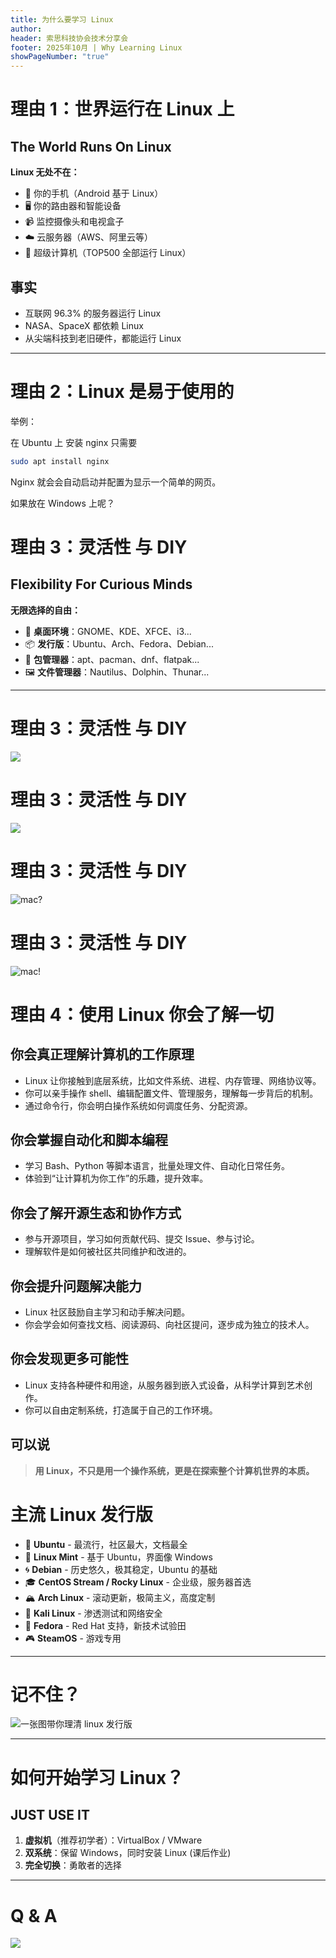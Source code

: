 ```yaml
---
title: 为什么要学习 Linux
author:
header: 索思科技协会技术分享会
footer: 2025年10月 | Why Learning Linux
showPageNumber: "true"
---
```


# 理由 1：世界运行在 Linux 上

## The World Runs On Linux

**Linux 无处不在：**

- 📱 你的手机（Android 基于 Linux）
- 🖥️ 你的路由器和智能设备
- 📹 监控摄像头和电视盒子
- ☁️ 云服务器（AWS、阿里云等）
- 🚀 超级计算机（TOP500 全部运行 Linux）

## 事实

- 互联网 96.3% 的服务器运行 Linux
- NASA、SpaceX 都依赖 Linux
- 从尖端科技到老旧硬件，都能运行 Linux

---

# 理由 2：Linux 是易于使用的

举例：

在 Ubuntu 上 安装 nginx 只需要

```bash
sudo apt install nginx
```

Nginx 就会会自动启动并配置为显示一个简单的网页。

如果放在 Windows 上呢？


# 理由 3：灵活性 与 DIY 

## Flexibility For Curious Minds

**无限选择的自由：**

- 🎨 **桌面环境**：GNOME、KDE、XFCE、i3...
- 📦 **发行版**：Ubuntu、Arch、Fedora、Debian...
- 🔧 **包管理器**：apt、pacman、dnf、flatpak...
- 🖼️ **文件管理器**：Nautilus、Dolphin、Thunar...

---


# 理由 3：灵活性 与 DIY 

![](/image/hyprland_screenshot.webp)

# 理由 3：灵活性 与 DIY 

![](/image/hyprland-desktop.png)

# 理由 3：灵活性 与 DIY 

![mac?](/image/Linux_desktop_01.png)

# 理由 3：灵活性 与 DIY 

![mac!](/image/linux_desktop_02.png)


# 理由 4：使用 Linux 你会了解一切

## 你会真正理解计算机的工作原理

- Linux 让你接触到底层系统，比如文件系统、进程、内存管理、网络协议等。
- 你可以亲手操作 shell、编辑配置文件、管理服务，理解每一步背后的机制。
- 通过命令行，你会明白操作系统如何调度任务、分配资源。

## 你会掌握自动化和脚本编程

- 学习 Bash、Python 等脚本语言，批量处理文件、自动化日常任务。
- 体验到“让计算机为你工作”的乐趣，提升效率。

## 你会了解开源生态和协作方式

- 参与开源项目，学习如何贡献代码、提交 Issue、参与讨论。
- 理解软件是如何被社区共同维护和改进的。

## 你会提升问题解决能力

- Linux 社区鼓励自主学习和动手解决问题。
- 你会学会如何查找文档、阅读源码、向社区提问，逐步成为独立的技术人。

## 你会发现更多可能性

- Linux 支持各种硬件和用途，从服务器到嵌入式设备，从科学计算到艺术创作。
- 你可以自由定制系统，打造属于自己的工作环境。

## 可以说

> **用 Linux，不只是用一个操作系统，更是在探索整个计算机世界的本质。**

# 主流 Linux 发行版

- 🐧 **Ubuntu** - 最流行，社区最大，文档最全
- 🎩 **Linux Mint** - 基于 Ubuntu，界面像 Windows
- 🌀 **Debian** - 历史悠久，极其稳定，Ubuntu 的基础
- 🎓 **CentOS Stream / Rocky Linux** - 企业级，服务器首选
- 🏔️ **Arch Linux** - 滚动更新，极简主义，高度定制
- 🐉 **Kali Linux** - 渗透测试和网络安全
- 🎩 **Fedora** - Red Hat 支持，新技术试验田
- 🎮 **SteamOS** - 游戏专用

---

# 记不住？

![一张图带你理清 linux 发行版](/image/one-photo.png)

---

# 如何开始学习 Linux？

## JUST USE IT

1. **虚拟机**（推荐初学者）：VirtualBox / VMware
2. **双系统**：保留 Windows，同时安装 Linux (课后作业)
3. **完全切换**：勇敢者的选择

---


# Q & A

![](/image/qa.png)